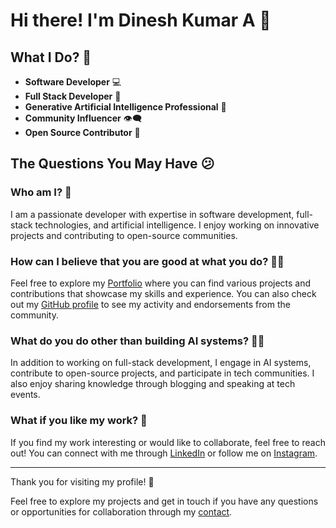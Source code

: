 # Hi there! I'm Dinesh Kumar A 👋

## What I Do? 👨‍

- **Software Developer** 💻
- **Full Stack Developer** 🍥
- **Generative Artificial Intelligence Professional** 🤖
- **Community Influencer** 👁️‍🗨️
- **Open Source Contributor** 📝

## The Questions You May Have 😕

### Who am I? 👨
I am a passionate developer with expertise in software development, full-stack technologies, and artificial intelligence. I enjoy working on innovative projects and contributing to open-source communities.

### How can I believe that you are good at what you do? 🤷‍♂️
Feel free to explore my [Portfolio](https://dkcody.github.io/portfolio/) where you can find various projects and contributions that showcase my skills and experience. You can also check out my [GitHub profile](https://github.com/dkcody) to see my activity and endorsements from the community.

### What do you do other than building AI systems? 💁‍♂️
In addition to working on full-stack development, I engage in AI systems, contribute to open-source projects, and participate in tech communities. I also enjoy sharing knowledge through blogging and speaking at tech events.

### What if you like my work? 🤩
If you find my work interesting or would like to collaborate, feel free to reach out! You can connect with me through [LinkedIn](https://linkedin.com/in/dkcody?original_refer=) or follow me on [Instagram](https://www.instagram.com/dkcodyy).


---

Thank you for visiting my profile! 🚀

Feel free to explore my projects and get in touch if you have any questions or opportunities for collaboration through my [contact](https://dkcody.github.io/portfolio/#contact).
